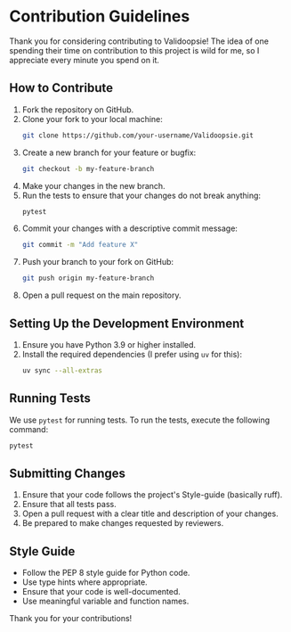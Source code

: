 # Contribution Guidelines

Thank you for considering contributing to Validoopsie! The idea of one spending their time
on contribution to this project is wild for me, so I appreciate every minute you spend on it.

## How to Contribute

1. Fork the repository on GitHub.
2. Clone your fork to your local machine:
    ```sh
    git clone https://github.com/your-username/Validoopsie.git
    ```
3. Create a new branch for your feature or bugfix:
    ```sh
    git checkout -b my-feature-branch
    ```
4. Make your changes in the new branch.
5. Run the tests to ensure that your changes do not break anything:
    ```sh
    pytest
    ```
6. Commit your changes with a descriptive commit message:
    ```sh
    git commit -m "Add feature X"
    ```
7. Push your branch to your fork on GitHub:
    ```sh
    git push origin my-feature-branch
    ```
8. Open a pull request on the main repository.

## Setting Up the Development Environment

1. Ensure you have Python 3.9 or higher installed.
2. Install the required dependencies (I prefer using `uv` for this):
    ```sh
    uv sync --all-extras
    ```

## Running Tests

We use `pytest` for running tests. To run the tests, execute the following command:
```sh
pytest
```


## Submitting Changes

1. Ensure that your code follows the project's Style-guide (basically ruff).
2. Ensure that all tests pass.
3. Open a pull request with a clear title and description of your changes.
4. Be prepared to make changes requested by reviewers.

## Style Guide

- Follow the PEP 8 style guide for Python code.
- Use type hints where appropriate.
- Ensure that your code is well-documented.
- Use meaningful variable and function names.

Thank you for your contributions!
